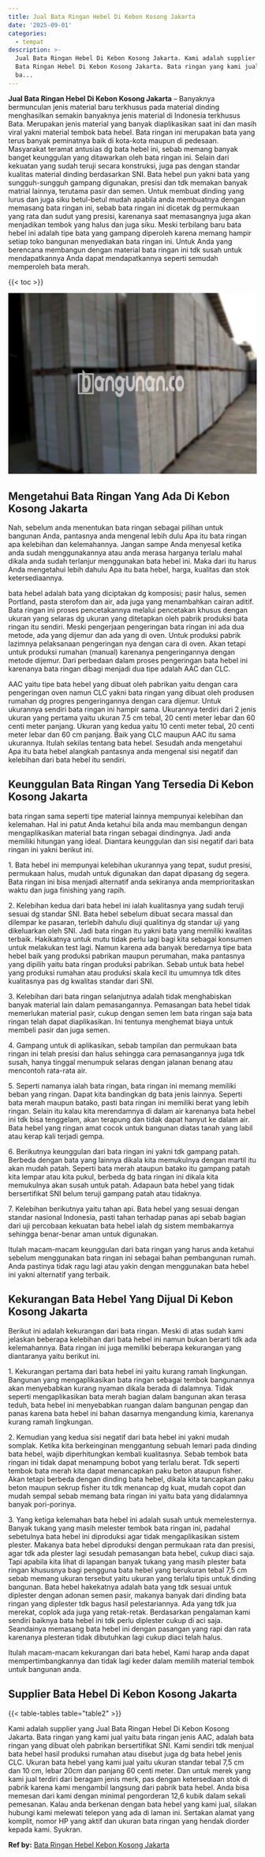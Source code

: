 ```yaml
---
title: Jual Bata Ringan Hebel Di Kebon Kosong Jakarta
date: '2025-09-01'
categories:
  - tempat
description: >-
  Jual Bata Ringan Hebel Di Kebon Kosong Jakarta. Kami adalah supplier yang Jual
  Bata Ringan Hebel Di Kebon Kosong Jakarta. Bata ringan yang kami jual yaitu
  ba...
---
```


**Jual Bata Ringan Hebel Di Kebon Kosong Jakarta** – Banyaknya bermunculan jenis material baru terkhusus pada material dinding menghasilkan semakin banyaknya jenis material di Indonesia terkhusus Bata. Merupakan jenis material yang banyak diaplikasikan saat ini dan masih viral yakni material tembok bata hebel. Bata ringan ini merupakan bata yang terus banyak peminatnya baik di kota-kota maupun di pedesaan. Masyarakat teramat antusias dg bata hebel ini, sebab memang banyak banget keunggulan yang ditawarkan oleh bata ringan ini. Selain dari kekuatan yang sudah teruji secara konstruksi, juga pas dengan standar kualitas material dinding berdasarkan SNI. Bata hebel pun yakni bata yang sungguh-sungguh gampang digunakan, presisi dan tdk memakan banyak matrial lainnya, terutama pasir dan semen. Untuk membuat dinding yang lurus dan juga siku betul-betul mudah apabila anda membuatnya dengan memasang bata ringan ini, sebab bata ringan ini dicetak dg permukaan yang rata dan sudut yang presisi, karenanya saat memasangnya juga akan menjadikan tembok yang halus dan juga siku. Meski terbilang baru bata hebel ini adalah tipe bata yang gampang diperoleh karena memang hampir setiap toko bangunan menyediakan bata ringan ini. Untuk Anda yang berencana membangun dengan material bata ringan ini tdk susah untuk mendapatkannya Anda dapat mendapatkannya seperti semudah memperoleh bata merah.

{{< toc >}}

![Jual Bata Ringan Hebel Di Kebon Kosong Jakarta](/images/jual-hebel-murah-02.png)

## Mengetahui Bata Ringan Yang Ada Di Kebon Kosong Jakarta

Nah, sebelum anda menentukan bata ringan sebagai pilihan untuk bangunan Anda, pantasnya anda mengenal lebih dulu Apa itu bata ringan apa kelebihan dan kelemahannya. Jangan sampe Anda menyesal ketika anda sudah menggunakannya atau anda merasa harganya terlalu mahal dikala anda sudah terlanjur menggunakan bata hebel ini. Maka dari itu harus Anda mengetahui lebih dahulu Apa itu bata hebel, harga, kualitas dan stok ketersediaannya.

bata hebel adalah bata yang diciptakan dg komposisi; pasir halus, semen Portland, pasta sterofom dan air, ada juga yang menambahkan cairan aditif. Bata ringan ini proses pencetakannya melalui pencetakan khusus dengan ukuran yang selaras dg ukuran yang ditetapkan oleh pabrik produksi bata ringan itu sendiri. Meski pengerjaan pengeringan bata ringan ini ada dua metode, ada yang dijemur dan ada yang di oven. Untuk produksi pabrik lazimnya pelaksanaan pengeringan nya dengan cara di oven. Akan tetapi untuk produksi rumahan (manual) karenanya pengeringannya dengan metode dijemur. Dari perbedaan dalam proses pengeringan bata hebel ini karenanya bata ringan dibagi menjadi dua tipe adalah AAC dan CLC.

AAC yaitu tipe bata hebel yang dibuat oleh pabrikan yaitu dengan cara pengeringan oven namun CLC yakni bata ringan yang dibuat oleh produsen rumahan dg progres pengeringannya dengan cara dijemur. Untuk ukurannya sendiri bata ringan ini hampir sama. Ukurannya terdiri dari 2 jenis ukuran yang pertama yaitu ukuran 7.5 cm tebal, 20 centi meter lebar dan 60 centi meter panjang. Ukuran yang kedua yaitu 10 centi meter tebal, 20 centi meter lebar dan 60 cm panjang. Baik yang CLC maupun AAC itu sama ukurannya. Itulah sekilas tentang bata hebel. Sesudah anda mengetahui Apa itu bata hebel alangkah pantasnya anda mengenal sisi negatif dan kelebihan dari bata hebel itu sendiri.

## Keunggulan Bata Ringan Yang Tersedia Di Kebon Kosong Jakarta

bata ringan sama seperti tipe material lainnya mempunyai kelebihan dan kelemahan. Hal ini patut Anda ketahui bila anda mau membangun dengan mengaplikasikan material bata ringan sebagai dindingnya. Jadi anda memiliki hitungan yang ideal. Diantara keunggulan dan sisi negatif dari bata ringan ini yakni berikut ini.

1\. Bata hebel ini mempunyai kelebihan ukurannya yang tepat, sudut presisi, permukaan halus, mudah untuk digunakan dan dapat dipasang dg segera. Bata ringan ini bisa menjadi alternatif anda sekiranya anda memprioritaskan waktu dan juga finishing yang rapih.

2\. Kelebihan kedua dari bata hebel ini ialah kualitasnya yang sudah teruji sesuai dg standar SNI. Bata hebel sebelum dibuat secara massal dan dilempar ke pasaran, terlebih dahulu diuji qualitinya dg standar uji yang dikeluarkan oleh SNI. Jadi bata ringan itu yakni bata yang memiliki kwalitas terbaik. Hakikatnya untuk mutu tidak perlu lagi bagi kita sebagai konsumen untuk melakukan test lagi. Namun karena ada banyak beredarnya tipe bata hebel baik yang produksi pabrikan maupun perumahan, maka pantasnya yang dipilih yaitu bata ringan produksi pabrikan. Sebab untuk bata hebel yang produksi rumahan atau produksi skala kecil itu umumnya tdk dites kualitasnya pas dg kwalitas standar dari SNI.

3\. Kelebihan dari bata ringan selanjutnya adalah tidak menghabiskan banyak material lain dalam pemasangannya. Pemasangan bata hebel tidak memerlukan material pasir, cukup dengan semen lem bata ringan saja bata ringan telah dapat diaplikasikan. Ini tentunya menghemat biaya untuk membeli pasir dan juga semen.

4\. Gampang untuk di aplikasikan, sebab tampilan dan permukaan bata ringan ini telah presisi dan halus sehingga cara pemasangannya juga tdk susah, hanya tinggal menumpuk selaras dengan jalanan benang atau mencontoh rata-rata air.

5\. Seperti namanya ialah bata ringan, bata ringan ini memang memiliki beban yang ringan. Dapat kita bandingkan dg bata jenis lainnya. Seperti bata merah maupun batako, pasti bata ringan ini memiliki berat yang lebih ringan. Selain itu kalau kita merendamnya di dalam air karenanya bata hebel ini tdk bisa tenggelam, akan terapung dan tidak dapat hanyut ke dalam air. Bata hebel yang ringan amat cocok untuk bangunan diatas tanah yang labil atau kerap kali terjadi gempa.

6\. Berikutnya keunggulan dari bata ringan ini yakni tdk gampang patah. Berbeda dengan bata yang lainnya dikala kita memukulnya dengan martil itu akan mudah patah. Seperti bata merah ataupun batako itu gampang patah kita lempar atau kita pukul, berbeda dg bata ringan ini dikala kita memukulnya akan susah untuk patah. Adapaun bata hebel yang tidak bersertifikat SNI belum teruji gampang patah atau tidaknya.

7\. Kelebihan berikutnya yaitu tahan api. Bata hebel yang sesuai dengan standar nasional Indonesia, pasti tahan terhadap panas api sebab bagian dari uji percobaan kekuatan bata hebel ialah dg sistem membakarnya sehingga benar-benar aman untuk digunakan.

Itulah macam-macam keunggulan dari bata ringan yang harus anda ketahui sebelum menggunakan bata ringan ini sebagai bahan pembangunan rumah. Anda pastinya tidak ragu lagi atau yakin dengan menggunakan bata hebel ini yakni alternatif yang terbaik.

## Kekurangan Bata Hebel Yang Dijual Di Kebon Kosong Jakarta

Berikut ini adalah kekurangan dari bata ringan. Meski di atas sudah kami jelaskan beberapa kelebihan dari bata hebel ini namun bukan berarti tdk ada kelemahannya. Bata ringan ini juga memiliki beberapa kekurangan yang diantaranya yaitu berikut ini.

1\. Kekurangan pertama dari bata hebel ini yaitu kurang ramah lingkungan. Bangunan yang mengaplikasikan bata ringan sebagai tembok bangunannya akan menyebabkan kurang nyaman dikala berada di dalamnya. Tidak seperti mengaplikasikan bata merah bagian dalam bangunan akan terasa teduh, bata hebel ini menyebabkan ruangan dalam bangunan pengap dan panas karena bata hebel ini bahan dasarnya mengandung kimia, karenanya kurang ramah lingkungan.

2\. Kemudian yang kedua sisi negatif dari bata hebel ini yakni mudah somplak. Ketika kita berkeinginan menggantung sebuah lemari pada dinding bata hebel, wajib diperhitungkan kembali kualitasnya. Sebab tembok bata ringan ini tidak dapat menampung bobot yang terlalu berat. Tdk seperti tembok bata merah kita dapat menancapkan paku beton ataupun fisher. Akan tetapi berbeda dengan dinding bata hebel, dikala kita tancapkan paku beton maupun sekrup fisher itu tdk menancap dg kuat, mudah copot dan mudah sempal sebab memang bata ringan ini yaitu bata yang didalamnya banyak pori-porinya.

3\. Yang ketiga kelemahan bata hebel ini adalah susah untuk memelesternya. Banyak tukang yang masih melester tembok bata ringan ini, padahal sebetulnya bata hebel ini diproduksi agar tidak mengaplikasikan sistem plester. Makanya bata hebel diproduksi dengan permukaan rata dan presisi, agar tdk ada plester lagi sesudah pemasangan bata hebel, cukup diaci saja. Tapi apabila kita lihat di lapangan banyak tukang yang masih plester bata ringan khususnya bagi pengguna bata hebel yang berukuran tebal 7,5 cm sebab memang ukuran tersebut yaitu ukuran yang terlalu tipis untuk dinding bangunan. Bata hebel hakekatnya adalah bata yang tdk sesuai untuk diplester dengan adonan semen pasir, makanya banyak dari dinding bata ringan yang diplester tdk bagus hasil pelestariannya. Ada yang tdk jua merekat, coplok ada juga yang retak-retak. Berdasarkan pengalaman kami sendiri baiknya bata hebel ini tdk perlu diplester cukup di aci saja. Seandainya memasang bata hebel ini dengan pasangan yang rapi dan rata karenanya plesteran tidak dibutuhkan lagi cukup diaci telah halus.

Itulah macam-macam kekurangan dari bata hebel, Kami harap anda dapat mempertimbangkannya dan tidak lagi keder dalam memilih material tembok untuk bangunan anda.

## Supplier Bata Hebel Di Kebon Kosong Jakarta

{{< table-tables table="table2" >}}

Kami adalah supplier yang Jual Bata Ringan Hebel Di Kebon Kosong Jakarta. Bata ringan yang kami jual yaitu bata ringan jenis AAC, adalah bata ringan yang dibuat oleh pabrikan bersertifikat SNI. Kami sendiri tdk menjual bata hebel hasil produksi rumahan atau disebut juga dg bata hebel jenis CLC. Ukuran bata hebel yang kami jual yaitu ukuran standar tebal 7,5 cm dan 10 cm, lebar 20cm dan panjang 60 centi meter. Dan untuk merek yang kami jual terdiri dari beragam jenis merk, pas dengan ketersediaan stok di pabrik karena kami mengambil langsung dari pabrik bata hebel. Anda bisa memesan dari kami dengan minimal pengorderan 12,6 kubik dalam sekali pemesanan. Kalau anda berkenan dengan bata hebel yang kami jual, silakan hubungi kami melewati telepon yang ada di laman ini. Sertakan alamat yang komplit, nomor HP yang aktif dan ukuran bata ringan yang hendak diorder kepada kami. Syukran.

**Ref by:** [Bata Ringan Hebel Kebon Kosong Jakarta](https://id.wikipedia.org/wiki/Bata)
